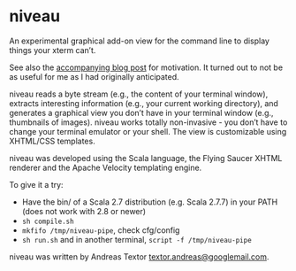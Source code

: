 niveau 
======

An experimental graphical add-on view for the command line to display things your xterm can’t.

See also the [accompanying blog post](http://atextor.blogspot.de/2012/04/quest-for-next-generation-power-user.html) for motivation.
It turned out to not be as useful for me as I had originally anticipated.

niveau reads a byte stream (e.g., the content of your terminal
window), extracts interesting information (e.g., your current working
directory), and generates a graphical view you don’t have in your terminal
window (e.g., thumbnails of images). niveau works totally non-invasive - you
don’t have to change your terminal emulator or your shell. The view is
customizable using XHTML/CSS templates.

niveau was developed using the Scala language, the Flying Saucer XHTML renderer
and the Apache Velocity templating engine. 

To give it a try:
 * Have the bin/ of a Scala 2.7 distribution (e.g. Scala 2.7.7) in your PATH (does not work with 2.8 or newer)
 * `sh compile.sh`
 * `mkfifo /tmp/niveau-pipe`, check cfg/config
 * `sh run.sh` and in another terminal, `script -f /tmp/niveau-pipe`

niveau was written by Andreas Textor <textor.andreas@googlemail.com>.


